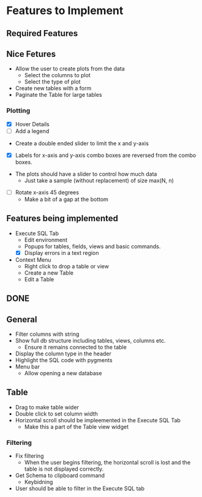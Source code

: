 # Features to Implement

## Required Features
## Nice Fetures

- Allow the user to create plots from the data
    - Select the columns to plot
    - Select the type of plot
- Create new tables with a form
- Paginate the Table for large tables


### Plotting
- [x] Hover Details
- [ ] Add a legend
- Create a double ended slider to limit the x and y-axis
- [x] Labels for x-axis and y-axis combo boxes are reversed from the combo boxes.
- The plots should have a slider to control how much data
    - Just take a sample (without replacement) of size max(N, n)
- [ ] Rotate x-axis 45 degrees
    - Make a bit of a gap at the bottom

## Features being implemented

- Execute SQL Tab
    - Edit environment
    - Popups for tables, fields, views and basic commands.
    - [x] Display errors in a text region
- Context Menu
    - Right click to drop a table or view
    - Create a new Table
    - Edit a Table


## DONE

## General
- Filter columns with string
- Show full db structure including tables, views, columns etc.
    - Ensure it remains connected to the table
- Display the column type in the header
- Highlight the SQL code with pygments
- Menu bar
    - Allow opening a new database

## Table

- Drag to make table wider
- Double click to set column width
- Horizontal scroll should be impleemented in the Execute SQL Tab
    - Make this a part of the Table view widget
### Filtering

- Fix filtering
    - When the user begins filtering, the horizontal scroll is lost and the table is not displayed correctly.
- Get Schema to clipboard command
    - Keybidning
- User should be able to filter in the Execute SQL tab
